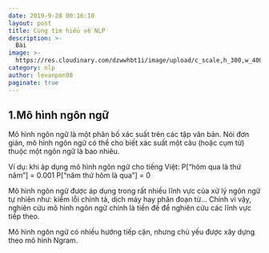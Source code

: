 ```yaml
---
date: 2019-9-28 00:16:10
layout: post
title: Cùng tìm hiểu về NLP
description: >-
  Bài 
image: >-
  https://res.cloudinary.com/dzwwhbt1i/image/upload/c_scale,h_300,w_400/v1569863989/lstm_n5dznh.png
category: nlp
author: levanpon98
paginate: true
---
```


## 1.Mô hình ngôn ngữ

Mô hình ngôn ngữ là một phân bố xác suất trên các tập văn bản. Nói đơn giản, mô hình ngôn ngữ có thể cho biết xác suất một câu (hoặc cụm từ) thuộc một ngôn ngữ là bao nhiêu. 

Ví dụ: khi áp dụng mô hình ngôn ngữ cho tiếng Việt: 
P[“hôm qua là thứ năm”]  = 0.001 
P[“năm thứ hôm là qua”]  = 0 

Mô hình ngôn ngữ được áp dụng trong rất nhiều lĩnh vực của xử lý ngôn ngữ tự nhiên như: kiểm lỗi chính tả, dịch máy hay phân đoạn từ... Chính vì vậy, nghiên cứu mô hình ngôn ngữ chính là tiền đề để nghiên cứu các lĩnh vực tiếp theo.

Mô hình ngôn ngữ có nhiều hướng tiếp cận, nhưng chủ yếu được xây dựng theo mô hình Ngram.